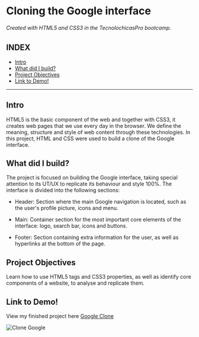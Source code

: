 # Cloning the Google interface 
###### Created with HTML5 and CSS3 in the TecnolochicasPro bootcamp.
## INDEX

* [Intro](https://github.com/ArelyYanez/Google-clone/blob/main/README.md#intro)
* [What did I build?](https://github.com/ArelyYanez/Google-clone/blob/main/README.md#what-did-i-build)
* [Project Objectives](https://github.com/ArelyYanez/Google-clone/blob/main/README.md#project-objectives)
* [Link to Demo!](https://github.com/ArelyYanez/Google-clone/blob/main/README.md#link-to-demo)

***

## Intro

HTML5 is the basic component of the web and together with CSS3, it creates web pages that we use every day in the browser. We define the meaning, structure and style of web content through these technologies.
In this project, HTML and CSS were used to build a clone of the Google interface.

## What did I build?

The project is focused on building the Google interface, taking special attention to its UT/UX to replicate its behaviour and style 100%. The interface is divided into the following sections:

* Header: Section where the main Google navigation is located, such as the user's profile picture, icons and menu.

* Main: Container section for the most important core elements of the interface:
logo, search bar, icons and buttons.

* Footer: Section containing extra information for the user, as well as hyperlinks at the bottom of the page. 

## Project Objectives

Learn how to use HTML5 tags and CSS3 properties, as well as identify core components of a website, to analyse and replicate them.

## Link to Demo!

View my finished project here [Google Clone](https://arelyyanez.github.io/Google-clone/)


![Clone Google](https://user-images.githubusercontent.com/131729177/236079267-82d8b4d5-2ab9-41b5-97da-4d201737c657.JPG)
